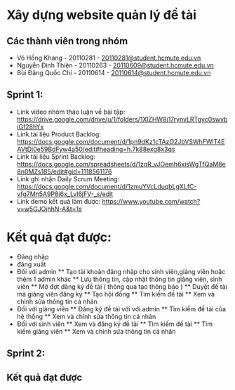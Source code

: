 # Xây dựng website quản lý đề tài

## Các thành viên trong nhóm
* Võ Hồng Khang - 20110281 - 20110281@student.hcmute.edu.vn
* Nguyễn Đình Thiện - 20110263 - 20110609@student.hcmute.edu.vn
* Bùi Đặng Quốc Chí - 20110614 - 20110614@student.hcmute.edu.vn

## Sprint 1:
* Link  video nhóm thảo luận về bài tập: https://drive.google.com/drive/u/1/folders/1XlZHW8j17rynvLRTgyc0swvbiGf28hYx
* Link tài liệu Product Backlog: https://docs.google.com/document/d/1pn9dKz1cTAzO2JbVSWhFWlT4EAVtDi0e59BdFyw4a50/edit#heading=h.7k88exg8x3qs
* Link tài liệu Sprint Backlog: https://docs.google.com/spreadsheets/d/1zqR_vJOemh6xisWgTfQaM8e8n0MZs185/edit#gid=1118561176
* Link ghi nhận Daily Scrum Meeting: https://docs.google.com/document/d/1zmuYVcLduqbLgXLfC-vfg7Mn5A9P8i6x_Lvl6jFV-_s/edit
* Link demo kết quả làm được: https://www.youtube.com/watch?v=w5GJOjhhN-A&t=1s
# Kết quả đạt được:
* Đăng nhập
* đăng xuất
* Đối với admin
** Tạo tài khoản đăng nhập cho sinh viên,giảng viên hoặc thêm 1 admin khác
** Lưu thông tin, cập nhật thông tin giảng viên, sinh viên
** Mở đợt đăng ký đề tài ( thông qua tạo thông báo )
** Duyệt đề tài mà giảng viên đăng ký
** Tạo hội đồng
** Tìm kiếm đề tài
** Xem và chỉnh sửa thông tin cá nhân
* Đối với giảng viên
** Đăng ký đề tài với với admin
** Tìm kiếm đề tài của hệ thống
** Xem và chỉnh sửa thông tin cá nhân
* Đối với sinh viên
** Xem và đăng ký đề tài
** Tìm kiếm đề tài
** Tìm kiếm giảng viên
** Xem và chỉnh sửa thông tin cá nhân
## Sprint 2:


## Kết quả đạt được
